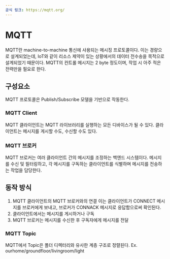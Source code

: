 ```yaml
---
공식 링크: https://mqtt.org/
---
```

# MQTT
MQTT란 machine-to-machine 통신에 사용되는 메시징 프로토콜이다. 이는 경량으로 설계되었는데,  IoT와 같이 리소스 제약이 있는 상황에서의 데이터 전수송을 목적으로 설계되었기 때문이다. MQTT의 컨트롤 메시지는 2 byte 정도이며, 작업 시 아주 적은 전력만을 필요로 한다.

## 구성요소
MQTT 프로토콜은 Publish/Subscribe 모델을 기반으로 작동한다.

### MQTT Client
MQTT 클라이언트는 MQTT 라이브러리를 실행하는 모든 디바이스가 될 수 있다. 클라이언트는 메시지를 게시할 수도, 수신할 수도 있다.

### MQTT 브로커
MQTT 브로커는 여러 클라이언트 간의 메시지를 조정하는 백엔드 시스템이다. 메시지를 수신 및 필터링하고, 각 메시지를 구독하는 클라이언트를 식별하며 메시지를 전송하는 작업을 담당한다.

## 동작 방식
1. MQTT 클라이언트의 MQTT 브로커와의 연결
이는 클라이언트가 CONNECT 메시지를 브로커에게 보내고, 브로커가 CONNACK 메시지로 응답함으로써 확인된다.
2. 클라이언트에서는 메시지를 게시하거나 구독
3. MQTT 브로커는 메시지를 수신한 후 구독자에게 메시지를 전달

### MQTT Topic
MQTT에서 Topic은 폴더 디렉터리와 유사한 계층 구조로 정렬된다.
Ex. ourhome/groundfloor/livingroom/light

